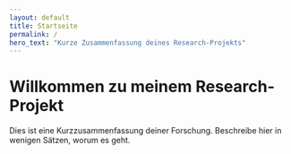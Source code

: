 ```yaml
---
layout: default
title: Startseite
permalink: /
hero_text: "Kurze Zusammenfassung deines Research-Projekts"
---
```



# Willkommen zu meinem Research-Projekt

Dies ist eine Kurzzusammenfassung deiner Forschung. Beschreibe hier in wenigen Sätzen, worum es geht.
